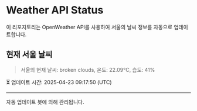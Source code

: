 
# Weather API Status

이 리포지토리는 OpenWeather API를 사용하여 서울의 날씨 정보를 자동으로 업데이트합니다.

## 현재 서울 날씨
> 서울의 현재 날씨: broken clouds, 온도: 22.09°C, 습도: 41%

⏳ 업데이트 시간: 2025-04-23 09:17:50 (UTC)

---
자동 업데이트 봇에 의해 관리됩니다.
